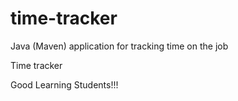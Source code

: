 # time-tracker
Java (Maven) application for tracking time on the job

Time tracker

Good Learning Students!!!
